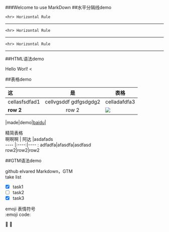 ###Welcome to use MarkDown
##水平分隔线demo

    <hr> Horizontal Rule  
---


    <hr> Horizontal Rule  
***

    <hr> Horizontal Rule
___

##HTML语法demo

<p aliqn-'center'>Hello Worl!</u>  
<
 
<!--  
这些文字会被忽略!  
-->

##表格demo  

|  这   |  是    |  表格 |   
|:----| :-----:|  -----|  
| cellasfsdfad1|  cellvgsddf gdfgsdgdg2| celladafdfa3|   
| **row 2**| row 2|  ![][baidu_logo]|  



|made|demo|[baidu]|  
  
  精简表格     
  啊啊啊    | 阿达    |asdafads    
  ----  |:----:|---- :
  adfadfa|afasdfa|asdfasd  
  row2|row2|row2  

##GTM语法demo

github elvared Markdown，GTM  
take list
- [x] task1
- [ ] task2
- [x] task3

emoji 表情符号  
    :emoji code:   
   
:snake:
:pray:
    
[baidu_logo]: https://www.baidu.com/img/baidu_jgylogo3.gif
[baidu]: http://www.baidu.com
